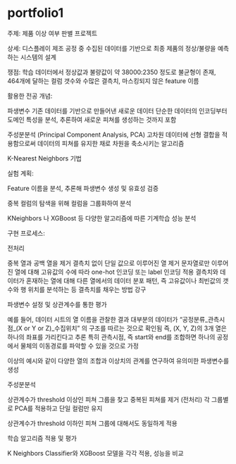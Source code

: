 # portfolio1

주제: 제품 이상 여부 판별 프로젝트

상세: 디스플레이 제조 공정 중 수집된 데이터를 기반으로 최종 제품의 정상/불량을 예측하는 시스템의 설계

쟁점: 학습 데이터에서 정상값과 불량값이 약 38000:2350 정도로 불균형이 존재, 464개에 달하는 컬럼 갯수와 수많은 결측치, 마스킹되지 않은 feature 이름

활용한 전공 개념: 

파생변수
기존 데이터를 기반으로 만들어낸 새로운 데이터
단순한 데이터의 인코딩부터 도메인 특성을 분석, 추론하여 새로운 피쳐를 생성하는 것까지 포함



주성분분석 (Principal Component Analysis, PCA)
고차원 데이터에 선형 결합을 적용함으로써 데이터의 피쳐를 유지한 채로 차원을 축소시키는 알고리즘


K-Nearest Neighbors 기법

실험 계획:

Feature 이름을 분석, 추론해 파생변수 생성 및 유효성 검증

중복 컬럼의 탐색을 위해 컬럼을 그룹화하여 분석

KNeighbors 나 XGBoost 등 다양한 알고리즘에 따른 기계학습 성능 분석


구현 프로세스:

전처리

중복 열과 공백 열을 제거
결측치 없이 단일 값으로 이루어진 열 제거
문자열로만 이루어진 열에 대해 고유값의 수에 따라 one-hot 인코딩 또는 label 인코딩 적용
결측치와 데이터가 혼재하는 열에 대해 다른 열에서의 데이터 분포 패턴, 즉 고유값이나 최빈값의 갯수와 행 위치를 분석하는 등 결측치를 채우는 방법 강구


파생변수 설정 및 상관계수를 통한 평가

예를 들어, 데이터 시트의 열 이름을 관찰한 결과 대부분의 데이터가 “공정분류_관측시점_(X or Y or Z)_수집위치” 의 구조를 따르는 것으로 확인됨
즉, (X, Y, Z)의 3개 열은 하나의 좌표를 가리킨다고 추론
특히 관측시점, 즉 start와 end를 조합하면 하나의 공정에서 물체의 이동경로를 파악할 수 있을 것으로 가정

이상의 예시와 같이 다양한 열의 조합과 이상치의 관계를 연구하여 유의미한 파생변수를 생성


주성분분석

상관계수가 threshold 이상인 피쳐 그룹을 찾고 중복된 피쳐를 제거 (전처리)
각 그룹별로 PCA를 적용하고 단일 컬럼만 유지

상관계수가 threshold 이하인 피쳐 그룹에 대해서도 동일하게 적용


학습 알고리즘 적용 및 평가

K Neighbors Classifier와 XGBoost 모델을 각각 적용, 성능을 비교


